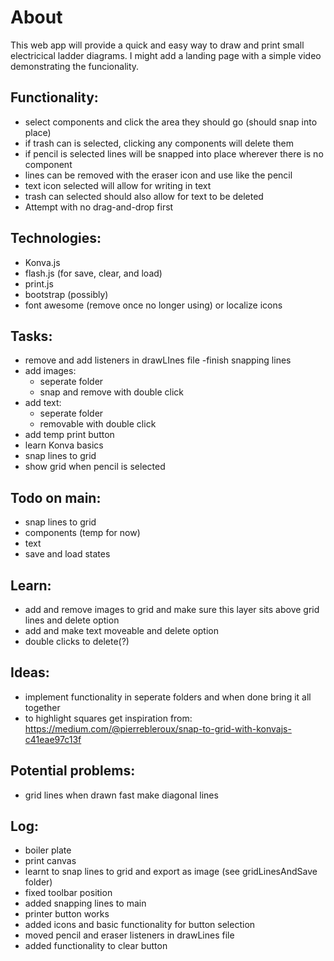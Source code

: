 # About
This web app will provide a quick and easy way to draw and print small electricical ladder diagrams. I might add a landing page with a simple video demonstrating the funcionality.

## Functionality:
- select components and click the area they should go (should snap into place)
- if trash can is selected, clicking any components will delete them
- if pencil is selected lines will be snapped into place wherever there is no component
- lines can be removed with the eraser icon and use like the pencil
- text icon selected will allow for writing in text
- trash can selected should also allow for text to be deleted
- Attempt with no drag-and-drop first

## Technologies:
- Konva.js
- flash.js (for save, clear, and load)
- print.js
- bootstrap (possibly)
- font awesome (remove once no longer using) or localize icons

## Tasks:
- remove and add listeners in drawLInes file
-finish snapping lines
- add images:
    - seperate folder
    - snap and remove with double click
- add text:
    - seperate folder
    - removable with double click
- add temp print button
- learn Konva basics
- snap lines to grid
- show grid when pencil is selected

## Todo on main:
- snap lines to grid 
- components (temp for now)
- text
- save and load states

## Learn:
- add and remove images to grid and make sure this layer sits above grid lines and delete option
- add and make text moveable and delete option
- double clicks to delete(?)

## Ideas:
- implement functionality in seperate folders and when done bring it all together
- to highlight squares get inspiration from: https://medium.com/@pierrebleroux/snap-to-grid-with-konvajs-c41eae97c13f

## Potential problems:
- grid lines when drawn fast make diagonal lines

## Log:
- boiler plate
- print canvas
- learnt to snap lines to grid and export as image (see gridLinesAndSave folder)
- fixed toolbar position
- added snapping lines to main
- printer button works
- added icons and basic functionality for button selection
- moved pencil and eraser listeners in drawLines file
- added functionality to clear button